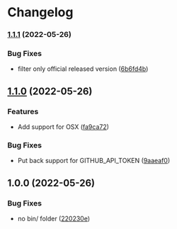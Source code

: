 # Changelog

### [1.1.1](https://www.github.com/gozer/asdf-teleport/compare/v1.1.0...v1.1.1) (2022-05-26)


### Bug Fixes

* filter only official released version ([6b6fd4b](https://www.github.com/gozer/asdf-teleport/commit/6b6fd4bcacd607234af3527427978c7574547e24))

## [1.1.0](https://www.github.com/gozer/asdf-teleport/compare/v1.0.0...v1.1.0) (2022-05-26)


### Features

* Add support for OSX ([fa9ca72](https://www.github.com/gozer/asdf-teleport/commit/fa9ca721cefd14220ced552be1ca10f800e93100))


### Bug Fixes

* Put back support for GITHUB_API_TOKEN ([9aaeaf0](https://www.github.com/gozer/asdf-teleport/commit/9aaeaf09359911529bb36b5ded31bc5b2562f574))

## 1.0.0 (2022-05-26)

### Bug Fixes

- no bin/ folder ([220230e](https://www.github.com/gozer/asdf-teleport/commit/220230e3ba1a3fb2b226dd1939d1573abb23397c))
